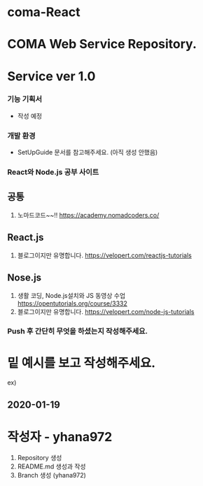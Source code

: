 # coma-React
# COMA Web Service Repository.
# Service ver 1.0

### 기능 기획서
- 작성 예정

### 개발 환경
- SetUpGuide 문서를 참고해주세요. (아직 생성 안했음)

### React와 Node.js 공부 사이트
## 공통
1. 노마드코드~~!! https://academy.nomadcoders.co/
## React.js
1. 블로그이지만 유명합니다. https://velopert.com/reactjs-tutorials


## Nose.js
1. 생활 코딩, Node.js설치와 JS 동영상 수업 https://opentutorials.org/course/3332 
2. 블로그이지만 유명합니다. https://velopert.com/node-js-tutorials

### Push 후 간단히 무엇을 하셨는지 작성해주세요.
# 밑 예시를 보고 작성해주세요.
ex)
## 2020-01-19
# 작성자 - yhana972
 1. Repository 생성
 2. README.md 생성과 작성
 3. Branch 생성 (yhana972)
